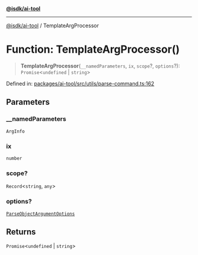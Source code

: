 [**@isdk/ai-tool**](../README.md)

***

[@isdk/ai-tool](../globals.md) / TemplateArgProcessor

# Function: TemplateArgProcessor()

> **TemplateArgProcessor**(`__namedParameters`, `ix`, `scope`?, `options`?): `Promise`\<`undefined` \| `string`\>

Defined in: [packages/ai-tool/src/utils/parse-command.ts:162](https://github.com/isdk/ai-tool.js/blob/077730e62e6c723611b64a587e36b69766741af4/src/utils/parse-command.ts#L162)

## Parameters

### \_\_namedParameters

`ArgInfo`

### ix

`number`

### scope?

`Record`\<`string`, `any`\>

### options?

[`ParseObjectArgumentOptions`](../interfaces/ParseObjectArgumentOptions.md)

## Returns

`Promise`\<`undefined` \| `string`\>
